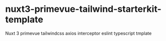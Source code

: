 # nuxt3-primevue-tailwind-starterkit-template
Nuxt 3 primevue tailwindcss axios interceptor eslint typescript tmplate
